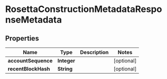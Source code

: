 

# RosettaConstructionMetadataResponseMetadata


## Properties

Name | Type | Description | Notes
------------ | ------------- | ------------- | -------------
**accountSequence** | **Integer** |  |  [optional]
**recentBlockHash** | **String** |  |  [optional]



